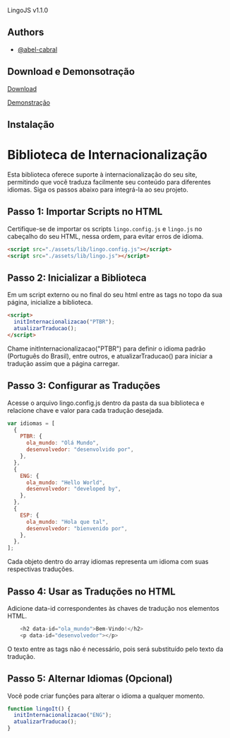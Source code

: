 LingoJS v1.1.0

## Authors

- [@abel-cabral](https://www.github.com/abel-cabral)

## Download e Demonsotração

[Download](https://github.com/abel-cabral/Internacionalizacao/releases)

[Demonstração](https://lingojs.abelcode.dev)

## Instalação

# Biblioteca de Internacionalização

Esta biblioteca oferece suporte à internacionalização do seu site, permitindo que você traduza facilmente seu conteúdo para diferentes idiomas. Siga os passos abaixo para integrá-la ao seu projeto.

## Passo 1: Importar Scripts no HTML

Certifique-se de importar os scripts `lingo.config.js` e `lingo.js` no cabeçalho do seu HTML, nessa ordem, para evitar erros de idioma.

```html
<script src="./assets/lib/lingo.config.js"></script>
<script src="./assets/lib/lingo.js"></script>
```

## Passo 2: Inicializar a Biblioteca

Em um script externo ou no final do seu html entre as tags <script></script>no topo da sua página, inicialize a biblioteca.

```html
<script>
  initInternacionalizacao("PTBR");
  atualizarTraducao();
</script>
```

Chame initInternacionalizacao("PTBR") para definir o idioma padrão (Português do Brasil), entre outros, e atualizarTraducao() para iniciar a tradução assim que a página carregar.

## Passo 3: Configurar as Traduções

Acesse o arquivo lingo.config.js dentro da pasta da sua biblioteca e relacione chave e valor para cada tradução desejada.

```javascript
var idiomas = [
  {
    PTBR: {
      ola_mundo: "Olá Mundo",
      desenvolvedor: "desenvolvido por",
    },
  },
  {
    ENG: {
      ola_mundo: "Hello World",
      desenvolvedor: "developed by",
    },
  },
  {
    ESP: {
      ola_mundo: "Hola que tal",
      desenvolvedor: "bienvenido por",
    },
  },
];
```

Cada objeto dentro do array idiomas representa um idioma com suas respectivas traduções.

## Passo 4: Usar as Traduções no HTML

Adicione data-id correspondentes às chaves de tradução nos elementos HTML.

```javascript
    <h2 data-id="ola_mundo">Bem-Vindo!</h2>
    <p data-id="desenvolvedor"></p>
```

O texto entre as tags não é necessário, pois será substituído pelo texto da tradução.

## Passo 5: Alternar Idiomas (Opcional)

Você pode criar funções para alterar o idioma a qualquer momento.

```javascript
function lingoIt() {
  initInternacionalizacao("ENG");
  atualizarTraducao();
}
```

